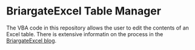 # BriargateExcel Table Manager
The VBA code in this repository allows the user to edit the contents of an Excel table.
There is extensive informatin on the process in the [BriargateExcel blog](http://BriargateExcel.com/).
